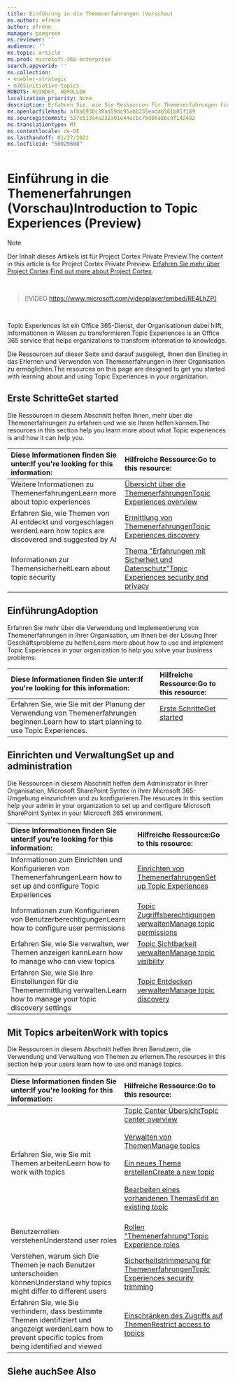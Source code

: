 ```yaml
---
title: Einführung in die Themenerfahrungen (Vorschau)
ms.author: efrene
author: efrene
manager: pamgreen
ms.reviewer: ''
audience: ''
ms.topic: article
ms.prod: microsoft-365-enterprise
search.appverid: ''
ms.collection:
- enabler-strategic
- m365initiative-topics
ROBOTS: NOINDEX, NOFOLLOW
localization_priority: None
description: Erfahren Sie, wie Sie Ressourcen für Themenerfahrungen finden.
ms.openlocfilehash: afba6930c30ad59dc95abb255eadab501b01f189
ms.sourcegitcommit: 537e513a4a232a01e44ecbc76d86a8bcaf142482
ms.translationtype: MT
ms.contentlocale: de-DE
ms.lasthandoff: 01/27/2021
ms.locfileid: "50029608"
---
```

# <a name="introduction-to-topic-experiences-preview"></a><span data-ttu-id="a45bb-103">Einführung in die Themenerfahrungen (Vorschau)</span><span class="sxs-lookup"><span data-stu-id="a45bb-103">Introduction to Topic Experiences (Preview)</span></span>

> [!Note] 
> <span data-ttu-id="a45bb-104">Der Inhalt dieses Artikels ist für Project Cortex Private Preview.</span><span class="sxs-lookup"><span data-stu-id="a45bb-104">The content in this article is for Project Cortex Private Preview.</span></span> <span data-ttu-id="a45bb-105">[Erfahren Sie mehr über Project Cortex](https://aka.ms/projectcortex).</span><span class="sxs-lookup"><span data-stu-id="a45bb-105">[Find out more about Project Cortex](https://aka.ms/projectcortex).</span></span>

</br>

> [!VIDEO https://www.microsoft.com/videoplayer/embed/RE4LhZP]  

</br>


<span data-ttu-id="a45bb-106">Topic Experiences ist ein Office 365-Dienst, der Organisationen dabei hilft, Informationen in Wissen zu transformieren.</span><span class="sxs-lookup"><span data-stu-id="a45bb-106">Topic Experiences is an Office 365 service that helps organizations to transform information to knowledge.</span></span>

<span data-ttu-id="a45bb-107">Die Ressourcen auf dieser Seite sind darauf ausgelegt, Ihnen den Einstieg in das Erlernen und Verwenden von Themenerfahrungen in Ihrer Organisation zu ermöglichen.</span><span class="sxs-lookup"><span data-stu-id="a45bb-107">The resources on this page are designed to get you started with learning about and using Topic Experiences in your organization.</span></span>

## <a name="get-started"></a><span data-ttu-id="a45bb-108">Erste Schritte</span><span class="sxs-lookup"><span data-stu-id="a45bb-108">Get started</span></span>

<span data-ttu-id="a45bb-109">Die Ressourcen in diesem Abschnitt helfen Ihnen, mehr über die Themenerfahrungen zu erfahren und wie sie Ihnen helfen können.</span><span class="sxs-lookup"><span data-stu-id="a45bb-109">The resources in this section help you learn more about what Topic experiences is and how it can help you.</span></span>

| <span data-ttu-id="a45bb-110">Diese Informationen finden Sie unter:</span><span class="sxs-lookup"><span data-stu-id="a45bb-110">If you're looking for this information:</span></span> | <span data-ttu-id="a45bb-111">Hilfreiche Ressource:</span><span class="sxs-lookup"><span data-stu-id="a45bb-111">Go to this resource:</span></span> |
|:-----|:-----|
|<span data-ttu-id="a45bb-112">Weitere Informationen zu Themenerfahrungen</span><span class="sxs-lookup"><span data-stu-id="a45bb-112">Learn more about topic experiences</span></span>|[<span data-ttu-id="a45bb-113">Übersicht über die Themenerfahrungen</span><span class="sxs-lookup"><span data-stu-id="a45bb-113">Topic Experiences overview</span></span>](topic-experiences-overview.md)|
|<span data-ttu-id="a45bb-114">Erfahren Sie, wie Themen von AI entdeckt und vorgeschlagen werden</span><span class="sxs-lookup"><span data-stu-id="a45bb-114">Learn how topics are discovered and suggested by AI</span></span>|[<span data-ttu-id="a45bb-115">Ermittlung von Themenerfahrungen</span><span class="sxs-lookup"><span data-stu-id="a45bb-115">Topic Experiences discovery</span></span>](topic-experiences-discovery.md)|
|<span data-ttu-id="a45bb-116">Informationen zur Themensicherheit</span><span class="sxs-lookup"><span data-stu-id="a45bb-116">Learn about topic security</span></span>|[<span data-ttu-id="a45bb-117">Thema "Erfahrungen mit Sicherheit und Datenschutz"</span><span class="sxs-lookup"><span data-stu-id="a45bb-117">Topic Experiences security and privacy</span></span>](topic-experiences-security-privacy.md)|


## <a name="adoption"></a><span data-ttu-id="a45bb-118">Einführung</span><span class="sxs-lookup"><span data-stu-id="a45bb-118">Adoption</span></span>

<span data-ttu-id="a45bb-119">Erfahren Sie mehr über die Verwendung und Implementierung von Themenerfahrungen in Ihrer Organisation, um Ihnen bei der Lösung Ihrer Geschäftsprobleme zu helfen:</span><span class="sxs-lookup"><span data-stu-id="a45bb-119">Learn more about how to use and implement Topic Experiences in your organization to help you solve your business problems:</span></span> 

| <span data-ttu-id="a45bb-120">Diese Informationen finden Sie unter:</span><span class="sxs-lookup"><span data-stu-id="a45bb-120">If you're looking for this information:</span></span> | <span data-ttu-id="a45bb-121">Hilfreiche Ressource:</span><span class="sxs-lookup"><span data-stu-id="a45bb-121">Go to this resource:</span></span> |
|:-----|:-----|
|<span data-ttu-id="a45bb-122">Erfahren Sie, wie Sie mit der Planung der Verwendung von Themenerfahrungen beginnen.</span><span class="sxs-lookup"><span data-stu-id="a45bb-122">Learn how to start planning to use Topic Experiences.</span></span> |[<span data-ttu-id="a45bb-123">Erste Schritte</span><span class="sxs-lookup"><span data-stu-id="a45bb-123">Get started</span></span>](topics-adoption-getstarted.md)<br><br>|  

## <a name="set-up-and-administration"></a><span data-ttu-id="a45bb-124">Einrichten und Verwaltung</span><span class="sxs-lookup"><span data-stu-id="a45bb-124">Set up and administration</span></span>

<span data-ttu-id="a45bb-125">Die Ressourcen in diesem Abschnitt helfen dem Administrator in Ihrer Organisation, Microsoft SharePoint Syntex in Ihrer Microsoft 365-Umgebung einzurichten und zu konfigurieren.</span><span class="sxs-lookup"><span data-stu-id="a45bb-125">The resources in this section help your admin in your organization to set up and configure Microsoft SharePoint Syntex in your Microsoft 365 environment.</span></span>

| <span data-ttu-id="a45bb-126">Diese Informationen finden Sie unter:</span><span class="sxs-lookup"><span data-stu-id="a45bb-126">If you're looking for this information:</span></span> | <span data-ttu-id="a45bb-127">Hilfreiche Ressource:</span><span class="sxs-lookup"><span data-stu-id="a45bb-127">Go to this resource:</span></span> |
|:-----|:-----|
|<span data-ttu-id="a45bb-128">Informationen zum Einrichten und Konfigurieren von Themenerfahrungen</span><span class="sxs-lookup"><span data-stu-id="a45bb-128">Learn how to set up and configure Topic Experiences</span></span>|[<span data-ttu-id="a45bb-129">Einrichten von Themenerfahrungen</span><span class="sxs-lookup"><span data-stu-id="a45bb-129">Set up Topic Experiences</span></span>](set-up-topic-experiences.md)|
|<span data-ttu-id="a45bb-130">Informationen zum Konfigurieren von Benutzerberechtigungen</span><span class="sxs-lookup"><span data-stu-id="a45bb-130">Learn how to configure user permissions</span></span>|[<span data-ttu-id="a45bb-131">Topic Zugriffsberechtigungen verwalten</span><span class="sxs-lookup"><span data-stu-id="a45bb-131">Manage topic permissions</span></span>](topic-experiences-user-permissions.md)|
|<span data-ttu-id="a45bb-132">Erfahren Sie, wie Sie verwalten, wer Themen anzeigen kann</span><span class="sxs-lookup"><span data-stu-id="a45bb-132">Learn how to manage who can view topics</span></span>|[<span data-ttu-id="a45bb-133">Topic Sichtbarkeit verwalten</span><span class="sxs-lookup"><span data-stu-id="a45bb-133">Manage topic visibility</span></span>](topic-experiences-knowledge-rules.md)|
|<span data-ttu-id="a45bb-134">Erfahren Sie, wie Sie Ihre Einstellungen für die Themenermittlung verwalten.</span><span class="sxs-lookup"><span data-stu-id="a45bb-134">Learn how to manage your topic discovery settings</span></span>|[<span data-ttu-id="a45bb-135">Topic Entdecken verwalten</span><span class="sxs-lookup"><span data-stu-id="a45bb-135">Manage topic discovery</span></span>](topic-experiences-discovery.md)|

## <a name="work-with-topics"></a><span data-ttu-id="a45bb-136">Mit Topics arbeiten</span><span class="sxs-lookup"><span data-stu-id="a45bb-136">Work with topics</span></span>

<span data-ttu-id="a45bb-137">Die Ressourcen in diesem Abschnitt helfen Ihren Benutzern, die Verwendung und Verwaltung von Themen zu erlernen.</span><span class="sxs-lookup"><span data-stu-id="a45bb-137">The resources in this section help your users learn how to use and manage topics.</span></span>

| <span data-ttu-id="a45bb-138">Diese Informationen finden Sie unter:</span><span class="sxs-lookup"><span data-stu-id="a45bb-138">If you're looking for this information:</span></span> | <span data-ttu-id="a45bb-139">Hilfreiche Ressource:</span><span class="sxs-lookup"><span data-stu-id="a45bb-139">Go to this resource:</span></span> |
|:-----|:-----|
|<span data-ttu-id="a45bb-140">Erfahren Sie, wie Sie mit Themen arbeiten</span><span class="sxs-lookup"><span data-stu-id="a45bb-140">Learn how to work with topics</span></span>|[<span data-ttu-id="a45bb-141">Topic Center Übersicht</span><span class="sxs-lookup"><span data-stu-id="a45bb-141">Topic center overview</span></span>](topic-center-overview.md)<br><br>[<span data-ttu-id="a45bb-142">Verwalten von Themen</span><span class="sxs-lookup"><span data-stu-id="a45bb-142">Manage topics</span></span>](manage-topics.md)<br><br>[<span data-ttu-id="a45bb-143">Ein neues Thema erstellen</span><span class="sxs-lookup"><span data-stu-id="a45bb-143">Create a new topic</span></span>](create-a-topic.md)<br><br>[<span data-ttu-id="a45bb-144">Bearbeiten eines vorhandenen Themas</span><span class="sxs-lookup"><span data-stu-id="a45bb-144">Edit an existing topic</span></span>](edit-a-topic.md)<br><br>|
|<span data-ttu-id="a45bb-145">Benutzerrollen verstehen</span><span class="sxs-lookup"><span data-stu-id="a45bb-145">Understand user roles</span></span>|[<span data-ttu-id="a45bb-146">Rollen "Themenerfahrung"</span><span class="sxs-lookup"><span data-stu-id="a45bb-146">Topic Experience roles</span></span>](topic-experiences-roles.md)|
|<span data-ttu-id="a45bb-147">Verstehen, warum sich Die Themen je nach Benutzer unterscheiden können</span><span class="sxs-lookup"><span data-stu-id="a45bb-147">Understand why topics might differ to different users</span></span>|[<span data-ttu-id="a45bb-148">Sicherheitstrimmerung für Themenerfahrungen</span><span class="sxs-lookup"><span data-stu-id="a45bb-148">Topic Experiences security trimming</span></span>](topic-experiences-security-trimming.md)|
|<span data-ttu-id="a45bb-149">Erfahren Sie, wie Sie verhindern, dass bestimmte Themen identifiziert und angezeigt werden</span><span class="sxs-lookup"><span data-stu-id="a45bb-149">Learn how to prevent specific topics from being identified and viewed</span></span>|[<span data-ttu-id="a45bb-150">Einschränken des Zugriffs auf Themen</span><span class="sxs-lookup"><span data-stu-id="a45bb-150">Restrict access to topics</span></span>](restrict-access-to-topics.md)|



## <a name="see-also"></a><span data-ttu-id="a45bb-151">Siehe auch</span><span class="sxs-lookup"><span data-stu-id="a45bb-151">See Also</span></span>
